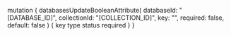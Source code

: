 mutation {
    databasesUpdateBooleanAttribute(
        databaseId: "[DATABASE_ID]",
        collectionId: "[COLLECTION_ID]",
        key: "",
        required: false,
        default: false
    ) {
        key
        type
        status
        required
    }
}
